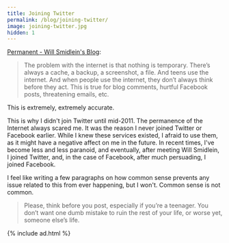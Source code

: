 ```yaml
---
title: Joining Twitter
permalink: /blog/joining-twitter/
image: joining-twitter.jpg
hidden: 1
---
```


[Permanent - Will Smidlein's Blog](http://blog.willsmidlein.com/permanent/):

> The problem with the internet is that nothing is temporary. There’s always a cache, a backup, a screenshot, a file. And teens use the internet. And when people use the internet, they don’t always think before they act. This is true for blog comments, hurtful Facebook posts, threatening emails, etc.

This is extremely, extremely accurate.

This is why I didn't join Twitter until mid-2011. The permanence of the Internet always scared me. It was the reason I never joined Twitter or Facebook earlier. While I knew these services existed, I afraid to use them, as it might have a negative affect on me in the future. In recent times, I've become less and less paranoid, and eventually, after meeting Will Smidlein, I joined Twitter, and, in the case of Facebook, after much persuading, I joined Facebook.

I feel like writing a few paragraphs on how common sense prevents any issue related to this from ever happening, but I won't. Common sense is not common.

> Please, think before you post, especially if you’re a teenager. You don’t want one dumb mistake to ruin the rest of your life, or worse yet, someone else’s life.

{% include ad.html %}